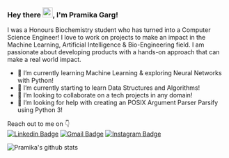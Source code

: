 ### Hey there <img src="https://raw.githubusercontent.com/micepram/micepram/master/Hi.gif" width="23px">, I'm Pramika Garg!

I was a Honours Biochemistry student who has turned into a Computer Science Engineer! I love to work on projects to make an impact in the Machine Learning, Artificial Intelligence & Bio-Engineering field. I am passionate about developing products with a hands-on approach that can make a real world impact.
- 🔭 I’m currently learning Machine Learning & exploring Neural Networks with Python!
- 🌱 I’m currently starting to learn Data Structures and Algorithms!
- 👯 I’m looking to collaborate on a tech projects in any domain!
- 🤔 I’m looking for help with creating an POSIX Argument Parser Parsify using Python 3!

 Reach out to me on :point_down: 
<br>
[![Linkedin Badge](https://img.shields.io/badge/-Linkedin-4169E1?style=flat-square&logo=Linkedin&logoColor=white&&link=https://www.linkedin.com/in/micepram/)](https://www.linkedin.com/in/micepram/)
[![Gmail Badge](https://img.shields.io/badge/-Gmail-c14438?style=flat-square&logo=Gmail&logoColor=white&link=mailto:micepram@gmail.com)](mailto:micepram@gmail.com)
[![Instagram Badge](https://img.shields.io/badge/-Instagram-ED4956?style=flat-square&logo=Instagram&logoColor=white&link=https://www.instagram.com/m_i_k_a_29/)](https://www.instagram.com/m_i_k_a_29/)

![Pramika's github stats](https://github-readme-stats.vercel.app/api?username=micepram&show_icons=true&theme=radical)



